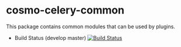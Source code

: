 cosmo-celery-common
===================

This package contains common modules that can be used by plugins.

- Build Status (develop master) [![Build Status](https://secure.travis-ci.org/CloudifySource/cosmo-celery-common.png?branch=master)](http://travis-ci.org/CloudifySource/cosmo-celery-common)
